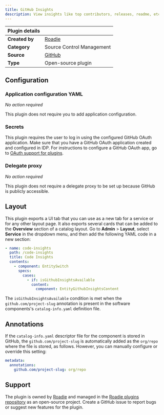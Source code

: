 ```yaml
---
title: GitHub Insights
description: View insights like top contributors, releases, readme, etc. from GitHub.
---
```


| Plugin details |                                                                |
| -------------- | -------------------------------------------------------------- |
| **Created by** | [Roadie](https://roadie.io)                                    |
| **Category**   | Source Control Management                                      |
| **Source**     | [GitHub](https://github.com/roadieHQ/roadie-backstage-plugins) |
| **Type**       | Open-source plugin                                             |

## Configuration

### Application configuration YAML

_No action required_

This plugin does not require you to add application configuration.

### Secrets

This plugin requires the user to log in using the configured GitHub OAuth application. Make sure that you have a GitHub OAuth application created and configured in IDP. For instructions to configure a GitHub OAuth app, go to [OAuth support for plugins](../oauth-support-for-plugins.md).

### Delegate proxy

_No action required_

This plugin does not require a delegate proxy to be set up because GitHub is publicly accessible.

## Layout

This plugin exports a UI tab that you can use as a new tab for a service or for any other layout page. It also exports several cards that can be added to the **Overview** section of a catalog layout. Go to **Admin** > **Layout**, select **Service** in the dropdown menu, and then add the following YAML code in a new section:

```yaml
- name: code-insights
  path: /code-insights
  title: Code Insights
  contents:
    - component: EntitySwitch
      specs:
        cases:
          - if: isGithubInsightsAvailable
            content:
              component: EntityGithubInsightsContent
```

The `isGithubInsightsAvailable` condition is met when the `github.com/project-slug` annotation is present in the software components's `catalog-info.yaml` definition file.

## Annotations

If the `catalog-info.yaml` descriptor file for the component is stored in GitHub, the `github.com/project-slug` is automatically added as the `org/repo` where the file is stored, as follows. However, you can manually configure or override this setting:

```yaml
metadata:
  annotations:
    github.com/project-slug: org/repo
```

## Support

The plugin is owned by [Roadie](https://roadie.io) and managed in the [Roadie plugins repository](https://github.com/roadieHQ/roadie-backstage-plugins) as an open-source project. Create a GitHub issue to report bugs or suggest new features for the plugin.
